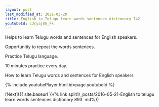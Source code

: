 ```yaml
---
layout: post
last_modified_at: 2021-03-29
title: English to Telugu learn words sentences dictionary 742 
youtubeId: cJcyajEh_Fk
---
```

 
 
Helps to learn Telugu words and sentences for English speakers.

Opportunitiy to repeat the words sentences. 

Practice Telugu language. 
 
10 minutes practice every day. 
 
How to learn Telugu words and sentences for English speakers 
 
{% include youtubePlayer.html id=page.youtubeId %}
 
 
[Next]({{ site.baseurl }}{% link  split1/_posts/2016-05-21-English to telugu learn words sentences dictionary 893 .md%})
 
